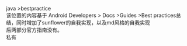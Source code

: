java >bestpractice  
该位置的内容基于 Android Developers > Docs >Guides >Best practices总结，同时增加了sunflower的自我实现，以及md风格的自我实现  
后两部分官方指南没有。  
私有